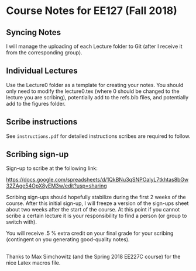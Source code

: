 # Course Notes for EE127 (Fall 2018)

## Syncing Notes

I will manage the uploading of each Lecture folder to Git (after I receive it from the corresponding group).

## Individual Lectures

Use the Lecture0 folder as a template for creating your notes. You should only need to modify the lecture0.tex (where 0 should be changed to the lecture you are scribing), potentially add to the refs.bib files, and potentially add to the figures folder.

## Scribe instructions

See `instructions.pdf` for detailed instructions scribes are required to follow.

## Scribing sign-up
Sign-up to scribe at the following link:

https://docs.google.com/spreadsheets/d/1QkBNu3qSNPOalyL7tkhtas8bGw32ZAge54OpX8yEM3w/edit?usp=sharing

Scribing sign-ups should hopefully stabilize during the first 2 weeks of the course. After this initial sign-up, I will freeze a version of the sign-ups sheet about two weeks after the start of the course. At this point if you cannot scribe a certain lecture it is your responsibility to find a person (or group to switch with).

You will receive .5 % extra credit on your final grade for your scribing (contingent on you generating good-quality notes).

##

Thanks to Max Simchowitz (and the Spring 2018 EE227C course) for the nice Latex macros file.
